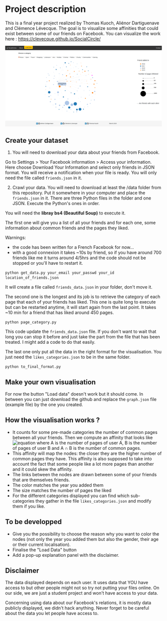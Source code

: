 # Project description

This is a final year project realized by Thomas Kuoch, Aliénor Dartiguenave and Clémence Lévecque.
The goal is to visualize some affinities that could exist between some of our friends on Facebook.
You can visualize the work here : https://clevecque.github.io/SocialCircle/

![Example of visualisation](img/visualisation.png)


## Create your dataset
1. You will need to download your data about your friends from Facebook. 

Go to Settings > Your Facebook information > Access your information. Here choose Download Your Information and select only friends in JSON format. You will receive a notification when your file is ready. You will only need the file called `friends.json` in it.

2. Crawl your data. You will need to download at least the /data folder from this repository. Put it somewhere in your computer and place the `friends.json` in it. There are three Python files in the folder and one JSON. Execute the Python's ones in order.

You will need the **libray bs4 (Beautiful Soup)** to execute it.

The first one will give you a list of all your friends and for each one, some information about common friends and the pages they liked. 

Warnings: 
* the code has been written for a French Facebook for now...
* with a good connexion it takes ~10s by friend, so if you have around 700 friends like me it turns around 4/5hrs and the code should not be stopped or you'll have to restart it.
```
python get_data.py your_email your_passwd your_id location_of_friends.json
```
It will create a file called `friends_data.json` in your folder, don't move it.

The second one is the longest and its job is to retrieve the category of each page that each of your friends has liked. This one is quite long to execute but can be restarted anytime, it will start again from the last point. It takes ~10 min for a friend that has liked around 450 pages.

```
python page_category.py
```
This code update the `friends_data.json` file. If you don't want to wait that long you can stop it before and just take the part from the file that has been treated. I might add a code to do that easily.

The last one only put all the data in the right format for the visualisation. You just need the `likes_categories.json` to be in the same folder.
```
python to_final_format.py
```

## Make your own visualisation
For now the button "Load data" doesn't work but it should come. In between you can just download the github and replace the `graph.json` file (example file) by the one you created.

## How the visualisation works ?
* It counts for some pre-made categories the number of common pages between all your friends. Then we compute an affinity that looks like 
![equation](https://latex.codecogs.com/gif.latex?\frac{1}{2}(\frac{A&space;\cap&space;B}{A}&space;&plus;&space;\frac{A&space;\cap&space;B}{B}))
where A is the number of pages of user A, B is the number of pages of user B and A ∩ B is the number of common pages.
* This affinity will map the nodes: the closer they are the higher number of common pages they have. This affinity is also supposed to take into account the fact that some people like a lot more pages than another and it could skew the affinity.
* The links between the nodes are drawn between some of your friends that are themselves friends.
* The color matches the year you added them
* The size matches the number of pages the liked
* For the different categories displayed you can find which sub-categories they gather in the file `likes_categories.json` and modify them if you like.

## To be developped
* Give you the possibility to choose the reason why you want to color the nodes (not only the year you added them but also the gender, their age or their current localisation).
* Finalise the "Load Data" button
* Add a pop-up explanation panel with the disclaimer.

## Disclaimer
The data displayed depends on each user. It uses data that YOU have access to but other people might not so try not putting your files online. On our side, we are just a student project and won't have access to your data. 

Concerning using data about our Facebook's relations, it is mostly data publicly displayed, we didn't hack anything. Never forget to be careful about the data you let people have access to.
